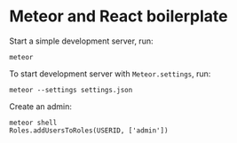 # Meteor and React boilerplate

Start a simple development server, run:

```
meteor
```

To start development server with `Meteor.settings`, run:

```
meteor --settings settings.json
```

Create an admin:

```
meteor shell
Roles.addUsersToRoles(USERID, ['admin'])
```
